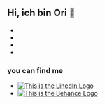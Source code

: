 ## Hi, ich bin Ori :honeybee:

<!-- Love**is**bold  (Bold)
A*cat*meow  (italic)
This is really***very***important text (Bold & Italic)-->

-
-
-
-

### you can find me
- [![This is the LinedIn Logo](https://img.shields.io/badge/LinkedIn-0077B5?style=for-the-badge&logo=linkedin&logoColor=white)](https://www.linkedin.com/in/oriana-quintero/)
- [![This is the Behance Logo](https://img.shields.io/badge/Behance-0054F7?style=for-the-badge&logo=behance&logoColor=white)](https://www.behance.net/orianaqh)


